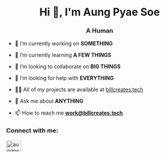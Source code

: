<h1 align="center">Hi 👋, I'm Aung Pyae Soe</h1>
<h3 align="center">A Human</h3>

- 🔭 I’m currently working on **SOMETHING**

- 🌱 I’m currently learning **A FEW THINGS**

- 👯 I’m looking to collaborate on **BIG THINGS**

- 🤝 I’m looking for help with **EVERYTHING**

- 👨‍💻 All of my projects are available at [billcreates.tech](https://billcreates.tech/)

- 💬 Ask me about **ANYTHING**

- 📫 How to reach me **work@billcreates.tech**

<h3 align="left">Connect with me:</h3>
<p align="left">
<a href="https://linkedin.com/in/aungps" target="blank"><img align="center" src="https://raw.githubusercontent.com/rahuldkjain/github-profile-readme-generator/master/src/images/icons/Social/linked-in-alt.svg" alt="aungps" height="30" width="40" /></a>
</p>

